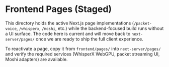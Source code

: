# Frontend Pages (Staged)

This directory holds the active Next.js page implementations (`/packet-voice`, `/whisperx`, `/moshi`, etc.) while the backend-focused build runs without a UI surface. The code here is current and will move back to `next-server/pages/` once we are ready to ship the full client experience.

To reactivate a page, copy it from `frontend/pages/` into `next-server/pages/` and verify the required services (WhisperX WebGPU, packet streaming UI, Moshi adapters) are available.
